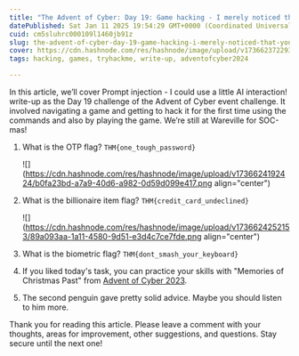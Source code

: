 ```yaml
---
title: "The Advent of Cyber: Day 19: Game hacking - I merely noticed that you’re improperly stored, my dear secret! (TryHackMe)"
datePublished: Sat Jan 11 2025 19:54:29 GMT+0000 (Coordinated Universal Time)
cuid: cm5sluhrc000109l1460jb91z
slug: the-advent-of-cyber-day-19-game-hacking-i-merely-noticed-that-youre-improperly-stored-my-dear-secret-tryhackme
cover: https://cdn.hashnode.com/res/hashnode/image/upload/v1736623722935/7394eee0-eeb1-4c82-85ae-4e4d5a92dd77.png
tags: hacking, games, tryhackme, write-up, adventofcyber2024

---
```


In this article, we’ll cover Prompt injection - I could use a little AI interaction! write-up as the Day 19 challenge of the Advent of Cyber event challenge. It involved navigating a game and getting to hack it for the first time using the commands and also by playing the game. We’re still at Wareville for SOC-mas!

1. What is the OTP flag? `THM{one_tough_password}`
    
    ![](https://cdn.hashnode.com/res/hashnode/image/upload/v1736624192424/b0fa23bd-a7a9-40d6-a982-0d59d099e417.png align="center")
    
2. What is the billionaire item flag? `THM{credit_card_undeclined}`
    
    ![](https://cdn.hashnode.com/res/hashnode/image/upload/v1736624252153/89a093aa-1a11-4580-9d51-e3d4c7ce7fde.png align="center")
    
3. What is the biometric flag? `THM{dont_smash_your_keyboard}`
    
4. If you liked today's task, you can practice your skills with "Memories of Christmas Past" from [Advent of Cyber 2023](https://tryhackme.com/r/room/adventofcyber2023).
    
5. The second penguin gave pretty solid advice. Maybe you should listen to him more.
    

Thank you for reading this article. Please leave a comment with your thoughts, areas for improvement, other suggestions, and questions. Stay secure until the next one!
